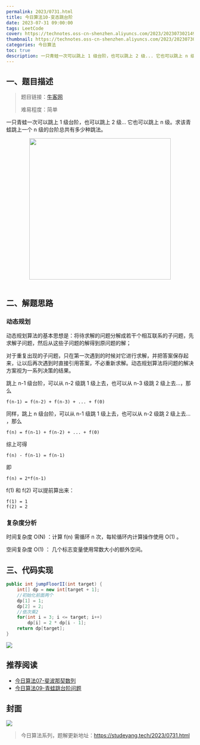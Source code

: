 ```yaml
---
permalink: 2023/0731.html
title: 今日算法10-变态跳台阶
date: 2023-07-31 09:00:00
tags: LeetCode
cover: https://technotes.oss-cn-shenzhen.aliyuncs.com/2023/202307302149261.png
thumbnail: https://technotes.oss-cn-shenzhen.aliyuncs.com/2023/202307302149261.png
categories: 今日算法
toc: true
description: 一只青蛙一次可以跳上 1 级台阶，也可以跳上 2 级... 它也可以跳上 n 级。求该青蛙跳上一个 n 级的台阶总共有多少种跳法。
---
```


## 一、题目描述

> 题目链接：[牛客网](https://www.nowcoder.com/practice/22243d016f6b47f2a6928b4313c85387?tpId=13&tqId=11162&tPage=1&rp=1&ru=/ta/coding-interviews&qru=/ta/coding-interviews/question-ranking&from=cyc_github)
>
> 难易程度：简单

一只青蛙一次可以跳上 1 级台阶，也可以跳上 2 级... 它也可以跳上 n 级。求该青蛙跳上一个 n 级的台阶总共有多少种跳法。

<div align="center"> <img src="https://cs-notes-1256109796.cos.ap-guangzhou.myqcloud.com/cd411a94-3786-4c94-9e08-f28320e010d5.png" width="380px"> </div><br>

<!-- more -->

## 二、解题思路

### 动态规划

动态规划算法的基本思想是：将待求解的问题分解成若干个相互联系的子问题，先求解子问题，然后从这些子问题的解得到原问题的解；

对于重复出现的子问题，只在第一次遇到的时候对它进行求解，并把答案保存起来，让以后再次遇到时直接引用答案，不必重新求解。动态规划算法将问题的解决方案视为一系列决策的结果。

跳上 n-1 级台阶，可以从 n-2 级跳 1 级上去，也可以从 n-3 级跳 2 级上去...，那么

```
f(n-1) = f(n-2) + f(n-3) + ... + f(0)
```

同样，跳上 n 级台阶，可以从 n-1 级跳 1 级上去，也可以从 n-2 级跳 2 级上去... ，那么

```
f(n) = f(n-1) + f(n-2) + ... + f(0)
```

综上可得

```
f(n) - f(n-1) = f(n-1)
```

即

```
f(n) = 2*f(n-1)
```

f(1) 和 f(2) 可以提前算出来：

```
f(1) = 1
f(2) = 2
```

### 复杂度分析

时间复杂度 O(N) ：计算 f(n) 需循环 n 次，每轮循环内计算操作使用 O(1) 。

空间复杂度 O(1) ： 几个标志变量使用常数大小的额外空间。

## 三、代码实现


```java
public int jumpFloorII(int target) {
    int[] dp = new int[target + 1];
    //初始化前面两个
    dp[1] = 1;
    dp[2] = 2;
    //依次乘2
    for(int i = 3; i <= target; i++)
        dp[i] = 2 * dp[i - 1];
    return dp[target];
}
```

![](https://technotes.oss-cn-shenzhen.aliyuncs.com/2023/202303052135542.gif)

## 推荐阅读

- [今日算法07-斐波那契数列](https://mp.weixin.qq.com/s?__biz=MzkwMTI4NTI1NA==&mid=2247484916&idx=1&sn=944c8434668fcaf1e870b7f4b23a8299&chksm=c0b6511df7c1d80b6f32d24ce1fe3c2e039f16f1e98eb430ac615e4790648efed04ce434d7ea&scene=178&cur_album_id=3011486700382224386#rd)
- [今日算法09-青蛙跳台阶问题](https://mp.weixin.qq.com/s?__biz=MzkwMTI4NTI1NA==&mid=2247484936&idx=1&sn=f47d80e258305ccf1e7b61bf9cb6fc81&chksm=c0b652e1f7c1dbf72f47bf033d25f8c83871a15740405a53e9448c7d90103d412a8869a75b84&cur_album_id=3011486700382224386&scene=190#rd)

## 封面

![](https://technotes.oss-cn-shenzhen.aliyuncs.com/2023/202307302149261.png)

> 今日算法系列，题解更新地址：https://studeyang.tech/2023/0731.html

